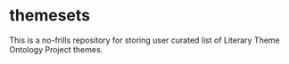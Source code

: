 # themesets

This is a no-frills repository for storing user curated list of Literary Theme
Ontology Project themes.
